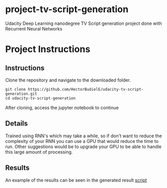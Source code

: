 # project-tv-script-generation

Udacity Deep Learning nanodegree TV Script generation project done with Recurrent Neural Networks 


# Project Instructions
## Instructions
Clone the repository and navigate to the downloaded folder.

	git clone https://github.com/HectorBudielE/udacity-tv-script-generation.git
	cd udacity-tv-script-generation

After cloning, access the jupyter notebook to continue

## Details

Trained using RNN's which may take a while, so if don't want to reduce the complexity of your RNN you can use a GPU that would reduce the time to run.
Other suggestions would be to upgrade your GPU to be able to handle this large amount of processing.

## Results

An example of the results can be seen in the generated result [script](./generated_script_1.txt)
